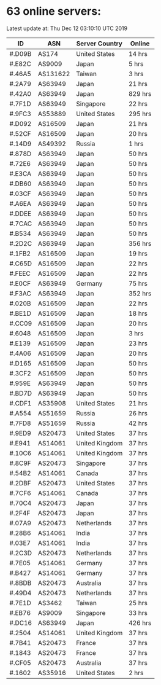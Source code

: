 # 63 online servers:

Latest update at: Thu Dec 12 03:10:10 UTC 2019

| ID | ASN | Server Country | Online |
| -- | --- | -------------- | ------ |
| #.D09B | AS174 | United States | 14 hrs |
| #.E82C | AS9009 | Japan | 5 hrs |
| #.46A5 | AS131622 | Taiwan | 3 hrs |
| #.2A79 | AS63949 | Japan | 21 hrs |
| #.42A0 | AS63949 | Japan | 829 hrs |
| #.7F1D | AS63949 | Singapore | 22 hrs |
| #.9FC3 | AS53889 | United States | 295 hrs |
| #.D092 | AS16509 | Japan | 21 hrs |
| #.52CF | AS16509 | Japan | 20 hrs |
| #.14D9 | AS49392 | Russia | 1 hrs |
| #.878D | AS63949 | Japan | 50 hrs |
| #.72E6 | AS63949 | Japan | 50 hrs |
| #.E3CA | AS63949 | Japan | 50 hrs |
| #.DB60 | AS63949 | Japan | 50 hrs |
| #.03CF | AS63949 | Japan | 50 hrs |
| #.A6EA | AS63949 | Japan | 50 hrs |
| #.DDEE | AS63949 | Japan | 50 hrs |
| #.7CAC | AS63949 | Japan | 50 hrs |
| #.B534 | AS63949 | Japan | 50 hrs |
| #.2D2C | AS63949 | Japan | 356 hrs |
| #.1FB2 | AS16509 | Japan | 19 hrs |
| #.C65D | AS16509 | Japan | 22 hrs |
| #.FEEC | AS16509 | Japan | 22 hrs |
| #.E0CF | AS63949 | Germany | 75 hrs |
| #.F3AC | AS63949 | Japan | 352 hrs |
| #.020B | AS16509 | Japan | 22 hrs |
| #.BE1D | AS16509 | Japan | 18 hrs |
| #.CC09 | AS16509 | Japan | 20 hrs |
| #.6048 | AS16509 | Japan | 3 hrs |
| #.E139 | AS16509 | Japan | 23 hrs |
| #.4A06 | AS16509 | Japan | 20 hrs |
| #.D165 | AS16509 | Japan | 50 hrs |
| #.3CF2 | AS16509 | Japan | 50 hrs |
| #.959E | AS63949 | Japan | 50 hrs |
| #.BD7D | AS63949 | Japan | 50 hrs |
| #.CDF1 | AS35908 | United States | 21 hrs |
| #.A554 | AS51659 | Russia | 26 hrs |
| #.7FD8 | AS51659 | Russia | 42 hrs |
| #.9ED9 | AS20473 | United States | 37 hrs |
| #.E941 | AS14061 | United Kingdom | 37 hrs |
| #.10C6 | AS14061 | United Kingdom | 37 hrs |
| #.8C9F | AS20473 | Singapore | 37 hrs |
| #.54B2 | AS14061 | Canada | 37 hrs |
| #.2DBF | AS20473 | United States | 37 hrs |
| #.7CF6 | AS14061 | Canada | 37 hrs |
| #.70C4 | AS20473 | Japan | 37 hrs |
| #.2F4F | AS20473 | Japan | 37 hrs |
| #.07A9 | AS20473 | Netherlands | 37 hrs |
| #.28B6 | AS14061 | India | 37 hrs |
| #.03E7 | AS14061 | India | 37 hrs |
| #.2C3D | AS20473 | Netherlands | 37 hrs |
| #.7E05 | AS14061 | Germany | 37 hrs |
| #.B427 | AS14061 | Germany | 37 hrs |
| #.8BDB | AS20473 | Australia | 37 hrs |
| #.49D4 | AS20473 | Netherlands | 37 hrs |
| #.7E1D | AS3462 | Taiwan | 25 hrs |
| #.EB76 | AS9009 | Singapore | 33 hrs |
| #.DC16 | AS63949 | Japan | 426 hrs |
| #.2504 | AS14061 | United Kingdom | 37 hrs |
| #.7B41 | AS20473 | France | 37 hrs |
| #.1843 | AS20473 | France | 37 hrs |
| #.CF05 | AS20473 | Australia | 37 hrs |
| #.1602 | AS35916 | United States | 2 hrs |

